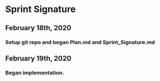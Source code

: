 # Sprint Signature

## February 18th, 2020
### Setup git repo and began Plan.md and Sprint_Signature.md

## February 19th, 2020
### Began implementation.
